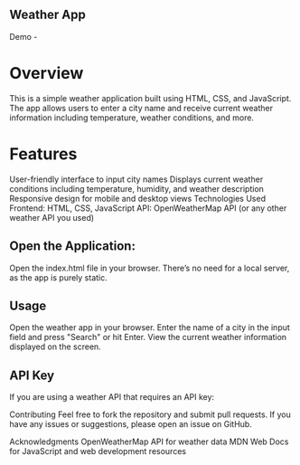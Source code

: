 ## Weather App
 Demo - 
# Overview
  This is a simple weather application built using HTML, CSS, and JavaScript. The app allows users to enter a city name and receive current weather information including temperature, weather conditions, and more.

# Features
  User-friendly interface to input city names
  Displays current weather conditions including temperature, humidity, and weather description
  Responsive design for mobile and desktop views
  Technologies Used
  Frontend: HTML, CSS, JavaScript
  API: OpenWeatherMap API (or any other weather API you used)
  
## Open the Application:

  Open the index.html file in your browser. There’s no need for a local server, as the app is purely static.

## Usage
  Open the weather app in your browser.
  Enter the name of a city in the input field and press "Search" or hit Enter.
  View the current weather information displayed on the screen.
  
## API Key
If you are using a weather API that requires an API key:


Contributing
Feel free to fork the repository and submit pull requests. If you have any issues or suggestions, please open an issue on GitHub.


Acknowledgments
OpenWeatherMap API for weather data
MDN Web Docs for JavaScript and web development resources
